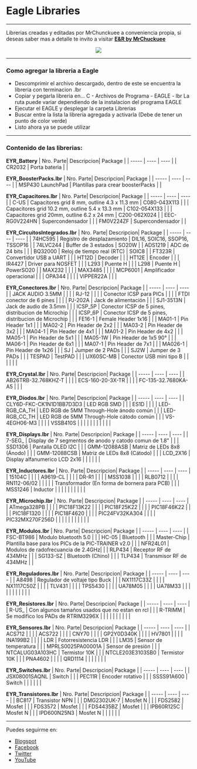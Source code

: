 # Eagle Libraries
***

Librerias creadas y editadas por MrChunckuee a conveniencia propia, si deseas saber mas a detalle te invito a visitar [**E&R by MrChuckuee**](http://mrchunckuee.blogspot.mx/p/cadsoft-eagle.html) 

<p align="center">
  <img src="https://2.bp.blogspot.com/-kAmCcFyFx9A/VCYkIJuVzQI/AAAAAAAAB0Y/Xs1uNUrpw6M/s1600/eagle.jpg)"/>
</p>

***
### Como agregar la libreria a Eagle
- Descomprimir el archivo descargado, dentro de este se encuentra la libreria con terminacion .lbr
- Copiar y pegarla libreria en...
	C - Archivos de Programa - EAGLE - lbr La ruta puede variar dependiendo de la instalacion del programa EAGLE
- Ejecutar el EAGLE y desplegar la carpeta Librerias
- Buscar entre la lista la libreria agregada y activarla (Debe de tener un punto de color verde)
- Listo ahora ya se puede utilizar

***
### Contenido de las librerias:

**EYR_Battery**
| Nro. Parte| Descripcion| Package | 
| ----- | ---- | ---- |
| CR2032 | Porta bateria | | 

**EYR_BoosterPacks.lbr**
| Nro. Parte| Descripcion| Package | 
| ----- | ---- | ---- |
| MSP430 LaunchPad | Plantillas para crear  boosterPacks | | 

**EYR_Capacitores.lbr**
| Nro. Parte| Descripcion| Package | 
| ----- | ---- | ---- |
| C-US | Capacitores grid 8 mm, outline 4.3 x 11.3 mm | C080-043X113 | 
|  | Capacitores grid 10.2 mm, outline 5.4 x 13.3 mm | C102-054X133 | 
|  | Capacitores grid 20mm, outline 6.2 x 24 mm | C200-062X024 | 
| EEC-RG0V224HN | Supercondensador | | 
| FM0V224ZF | Supercondensador | | 

**EYR_CircuitosIntegrados.lbr**
| Nro. Parte| Descripcion| Package | 
| ----- | ---- | ---- |
| 74HC595 | Registro de desplazamiento | DIL16, SOIC16, SSOP16, TSSOP16 | 
| 74LVC244 | Buffer de 3 estados | SO20W | 
| ADS1219 | ADC de 24 bits |  | 
| BQ32000 | Reloj de tiempo real (RTC) | SOIC8 | 
| FT323R | Convertidor USB a UART |  | 
| HT12D | Decoder |  | 
| HT12E | Encoder |  | 
| IR4427 | Driver para NOSFET |  | 
| L293 | Puente H |  | 
| L298 | Puente H | PowerSO20 | 
| MAX232 |  |  |
| MAX3485 |  |  | 
| MCP6001 | Amplificador operacional |  | 
| OPA344 |  |  | 
| VIPPER22A |  |  | 
 
**EYR_Conectores.lbr**
| Nro. Parte| Descripcion| Package | 
| ----- | ---- | ---- |
| JACK AUDIO 3.5MM |  |  | 
| RJ-12 |  |  | 
| Conector ICSP para PICs |  |  | 
| FTDI conector de 6 pines  |  |  | 
| PJ-202A | Jack de alimentación |  | 
| SJ1-3513N | Jack de audio de 3.5mm |  | 
| ICSP_5P | Conector ICSP de 5 pines, distribucion de Microchip |  |
| ICSP_6P | Conector ICSP de 5 pines, distribucion de Microchip |  |
| FE16-1 | Female Header 1x16 |  | 
| MA01-1 | Pin Header 1x1 |  | 
| MA02-2 | Pin Header de 2x2 |  | 
| MA03-2 | Pin Header de 3x2 |  |
| MA04-1 | Pin Header de 4x1 |  | 
| MA01-2 | Pin Header de 4x2 |  | 
| MA05-1 | Pin Header de 5x1 |  | 
| MA05-1W | Pin Header de 1x5 90° |  | 
| MA06-1 | Pin Header de 6x1 |  |
| MA07-1 | Pin Header de 7x1 |  |
| MA026-1 | Pin Header de 1x26 |  | 
| SJ | Jumper de 2 PADs |  | 
| SJ2W | Jumper de 3 PADs |  | 
| TESPAD | TestPAD |  |
| UX60SC-MB | Conector USB mini tipo B |  | 
|  |  |  |

**EYR_Crystal.lbr**
| Nro. Parte| Descripcion| Package | 
| ----- | ---- | ---- |
| AB26TRB-32.768KHZ-T |  |  |
| ECS-160-20-3X-TR |  |  |
| FC-135-32.7680KA-A5 |  |  |

**EYR_Diodos.lbr**
| Nro. Parte| Descripcion| Package | 
| ----- | ---- | ---- |
| CLY6D-FKC-CK1N1D1BB7D3D3 | LED RGB SMD |  |
| ES1D |  |  |
| LED-RGB_CA_TH | LED RGB de 5MM Through-Hole ánodo común |  |
| LED-RGB_CC_TH | LED RGB de 5MM Through-Hole cátodo común |  |
| VS-4EGH06-M3 |  |  |
| VSSB410S |  |  |
|  |  |  |
|  |  |  |

**EYR_Displays.lbr**
| Nro. Parte| Descripcion| Package | 
| ----- | ---- | ---- |
| 7-SEG_ | Display de 7 segmentos de anodo y catodo comun de 1.8" |  |
| SSD1306 | Pantalla OLED I2C |  |
| GMM-12088ASB | Matriz de LEDs 8x8 (Ánodo) |  |
| GMM-12088CSB | Matriz de LEDs 8x8 (Cátodo) |  |
| LCD_2X16 | Display alfanumerico LCD 2x16 |  |
|  |  |  |

**EYR_Inductores.lbr**
| Nro. Parte| Descripcion| Package | 
| ----- | ---- | ---- |
| 15104C |  |  |
| A9619-CL |  |  |
| DR-R1 |  |  |
| MSS1038 |  |  |
| RLB0712 |  |  |
| RN112-06/02 |  |  |
|  | Transformador (En forma de bornera para PCB) |  |
| MSS1246 | Inductor  |  |
|  |  |  |
|  |  |  |

**EYR_Microchip.lbr**
| Nro. Parte| Descripcion| Package | 
| ----- | ---- | ---- |
| ATmega328PB |  |  |
| PIC18F13K22 |  |  |
| PIC18F25K22 |  |  |
| PIC18F46K22 |  |  |
| PIC18F1320 |  |  |
| PIC18F4620 |  |  |
| PIC24FV32KA304 |  |  |
| PIC32MX270F256D |  |  |
|  |  |  |
|  |  |  |
 
**EYR_Modulos.lbr**
| Nro. Parte| Descripcion| Package | 
| ----- | ---- | ---- |
| FSC-BT986 | Modulo bluetooth 5.0 |  |
| HC-05 | Bluetooth |  |
| Master-Chip | Plantilla base para los PICs de la PIC-TRAINER v2.0 |  |
| NFR24L01 | Modulos de radofrecuancia de 2.4GHz|  |
| RLP434 | Receptor RF de 434MHz |  |
| SG133-SZ | Bluetooth (Chino) |  |
| TLP434 | Transmisor RF de 434MHz |  |


**EYR_Reguladores.lbr**
| Nro. Parte| Descripcion| Package | 
| ----- | ---- | ---- |
| A8498 | Regulador de voltaje tipo Buck |  |
| NX1117C33Z |  |  |
| NX1117C50Z |  |  |
| TLV431 |  |  |
| TPS5430 |  |  |
| UA78M05 |  |  |
| UA78M33 |  |  |
|  |  |  |
|  |  |  |

**EYR_Resistores.lbr**
| Nro. Parte| Descripcion| Package | 
| ----- | ---- | ---- |
| R-US_ | Con algunos tamaños usados que no estan en rcl |  |
| R-TRIMM | Se modifico los PADs de RTRIM3296X |  |
|  |  |  |
|  |  |  |

**EYR_Sensores.lbr**
| Nro. Parte| Descripcion| Package | 
| ----- | ---- | ---- |
| ACS712 |  |  |
| ACS722 |  |  |
| CNY70 |  |  |
| GP2Y0D340K |  |  |
| HV7801 |  |  |
| INA199B2 |  |  |
| LDR | Fotorresistencia LDR |  |
| LM35 | Sensor de temperatura |  |
| MPRLS0025PA00001A | Sensor de presión |  |
| NTCALUG03A103HC | Termistor 10K |  |
| NTCLE203E3103SB0 | Termistor 10K |  |
| PNA4602 |  |  |
| QRD1114 |  |  |
|  |  |  |

**EYR_Switches.lbr**
| Nro. Parte| Descripcion| Package | 
| ----- | ---- | ---- |
| JSX08001SAQNL | Switch |  |
| PEC11R | Encoder rotativo |  |
| SSSS91A600 | Switch |  |
|  |  |  |

**EYR_Transistores.lbr**
| Nro. Parte| Descripcion| Package | 
| ----- | ---- | ---- |
| BC817 | Transistor NPN |  |
| DMG2302UK-7 | Mosfet N |  |
| FDS2582 | Mosfet |  |
| FDS3572 | Mosfet |  |
| FDS4435BZ | Mosfet |  |
| IPB60R125C | Mosfet N |  |
| IPD600N25N3 | Mosfet N |  |
|  |  |  |

***
Puedes seguirme en:
- [Blogspot](http://mrchunckuee.blogspot.com)
- [Facebook](https://www.facebook.com/ElectronicayRobotica)
- [Twitter](https://twitter.com/MrChunckuee)
- [YouTube](https://www.youtube.com/user/mrchunckueepsr)

